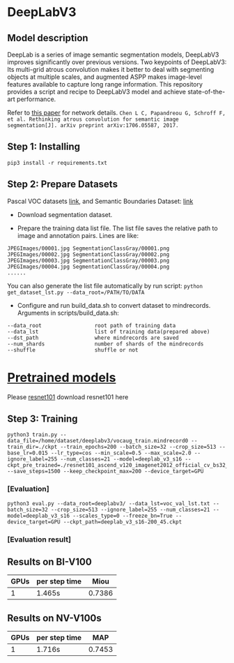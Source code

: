 # DeepLabV3

## Model description
DeepLab is a series of image semantic segmentation models, DeepLabV3 improves significantly over previous versions. Two keypoints of DeepLabV3: Its multi-grid atrous convolution makes it better to deal with segmenting objects at multiple scales, and augmented ASPP makes image-level features available to capture long range information.
This repository provides a script and recipe to DeepLabV3 model and achieve state-of-the-art performance.

Refer to [this paper][1] for network details.
`Chen L C, Papandreou G, Schroff F, et al. Rethinking atrous convolution for semantic image segmentation[J]. arXiv preprint arXiv:1706.05587, 2017.`

[1]: https://arxiv.org/abs/1706.05587
## Step 1: Installing
```
pip3 install -r requirements.txt
```
## Step 2: Prepare Datasets

Pascal VOC datasets [link](https://host.robots.ox.ac.uk/pascal/VOC/), and Semantic Boundaries Dataset: [link](https://www2.eecs.berkeley.edu/Research/Projects/CS/vision/grouping/semantic_contours/benchmark.tgz)

- Download segmentation dataset.

- Prepare the training data list file. The list file saves the relative path to image and annotation pairs. Lines are like:

```shell
JPEGImages/00001.jpg SegmentationClassGray/00001.png
JPEGImages/00002.jpg SegmentationClassGray/00002.png
JPEGImages/00003.jpg SegmentationClassGray/00003.png
JPEGImages/00004.jpg SegmentationClassGray/00004.png
......
```

You can also generate the list file automatically by run script: `python get_dataset_lst.py --data_root=/PATH/TO/DATA`

- Configure and run build_data.sh to convert dataset to mindrecords. Arguments in scripts/build_data.sh:

 ```shell
 --data_root                 root path of training data
 --data_lst                  list of training data(prepared above)
 --dst_path                  where mindrecords are saved
 --num_shards                number of shards of the mindrecords
 --shuffle                   shuffle or not
 ```

# [Pretrained models](#contents)
Please [resnet101](https://download.mindspore.cn/model_zoo/r1.2/resnet101_ascend_v120_imagenet2012_official_cv_bs32_acc78/) download resnet101 here

## Step 3: Training
```
python3 train.py --data_file=/home/dataset/deeplabv3/vocaug_train.mindrecord0 --train_dir=./ckpt --train_epochs=200 --batch_size=32 --crop_size=513 --base_lr=0.015 --lr_type=cos --min_scale=0.5 --max_scale=2.0 --ignore_label=255 --num_classes=21 --model=deeplab_v3_s16 --ckpt_pre_trained=./resnet101_ascend_v120_imagenet2012_official_cv_bs32_acc78.ckpt --save_steps=1500 --keep_checkpoint_max=200 --device_target=GPU
```
### [Evaluation]
```
python3 eval.py --data_root=deeplabv3/ --data_lst=voc_val_lst.txt --batch_size=32 --crop_size=513 --ignore_label=255 --num_classes=21 --model=deeplab_v3_s16 --scales_type=0 --freeze_bn=True --device_target=GPU --ckpt_path=deeplab_v3_s16-200_45.ckpt
```
### [Evaluation result]
## Results on BI-V100

| GPUs | per step time  |  Miou  |
|------|--------------  |--------|
|  1   |   1.465s       | 0.7386 |

## Results on NV-V100s

| GPUs | per step time  |  MAP  |
|------|--------------  |-------|
|  1   |   1.716s       | 0.7453|
